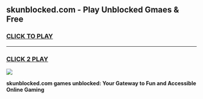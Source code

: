 
## skunblocked.com - Play Unblocked Gmaes & Free
<h3>
<a href="https://news.freeplayer.one?title=skunblocked.com&ref=23F">CLICK TO PLAY</a></h3>
<hr>

<h3>
<a href="https://news.freeplayer.one?title=skunblocked.com&ref=23F">CLICK 2 PLAY</a>
  
</h3>

<a href="https://news.freeplayer.one?title=skunblocked.com&ref=23F/"><img src="https://clearcache.store/games.png"></a>


**skunblocked.com games unblocked: Your Gateway to Fun and Accessible Online Gaming**
